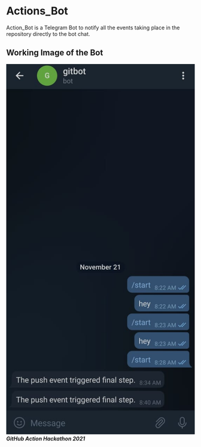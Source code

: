 # Actions_Bot

Action_Bot is a Telegram Bot to notify all the events taking place in the repository directly to the bot chat.

## Working Image of the Bot
![alt text](./images/Telbot.jpg)
<br>
***GitHub Action Hackathon 2021***

